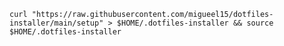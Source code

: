 `curl "https://raw.githubusercontent.com/migueel15/dotfiles-installer/main/setup" > $HOME/.dotfiles-installer && source $HOME/.dotfiles-installer
`
